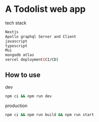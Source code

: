 # A Todolist web app 
tech stack
```bash
Nextjs
Apollo graphql Server and Client
javascript
typescript
Mui
mongodb atlas
vercel deployment(CI/CD)
```

## How to use
dev
```bash
npm ci && npm run dev
```
production
```bash
npm ci && npm run build && npm run start
```
